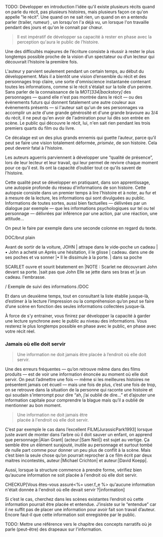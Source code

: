 <!-- Page: #394 Synchronicité des informations -->

<adminonly>
  TODO: Développer en introduction l'idée qu'il existe plusieurs récits quand on parle du récit, pas plusieurs histoires, mais plusieurs façon ce qu'on appelle "le récit". Une quand on ne sait rien, un quand on en a entendu parler (trailer, rumeur) , un lorsqu'on l'a déjà vu, un lorsque l'on travaille pendant des jours et qu'on le connait par chœur.
</adminonly>

>  Il est impératif de développer sa capacité à rester en phase avec la perception qu'aura le public de l’histoire.

Une des difficultés majeures de l’écriture consiste à réussir à rester le plus longtemps possible proche de la vision d’un spectateur ou d’un lecteur qui découvrait l’histoire la première fois.

L'auteur y parvient seulement pendant un certain temps, au début du développement. Mais il a bientôt une vision d’ensemble du récit et des personnages trop claire, une sorte d'omniscience instantanée contenant toutes les informations, comme si le récit s'étalait sur la toile d’un peintre. Sans parler de la connaissance de la *MOT[334|backstory]* des personnages —&nbsp;quand elle n'est pas montrée dans le récit&nbsp;— ou des évènements futurs qui donnent fatalement une autre couleur aux évènements présents —&nbsp;si l'auteur sait qu'un de ses personnages va accomplir un acte d'une grande générosité et d'une grande bravoure au 3/4 du récit, il ne peut qu'en avoir de l'admiration pour lui dès son entrée en scène. Le public qui découvre le récit, lui, n'en sait rien pendant les trois premiers quarts du film ou du livre.

Ce décalage est un des plus grands ennemis qui guette l’auteur, parce qu’il peut se faire une vision totalement déformée, *prismée*, de son histoire. Cela peut devenir fatal à l'histoire.

Les auteurs aguerris parviennent à développer une “qualité de présence”, lors de leur lecteur et leur travail, qui leur permet de revivre chaque moment pour ce qu’il est. Ils ont la capacité d’oublier tout ce qu'ils savent de l'histoire. 

Cette qualité peut se développer en pratiquant, dans son apprentissage, une autopsie profonde du réseau d'informations de son histoire. Cette autopsie consiste dans un premier temps à lire l’histoire et à noter, au fur et à mesure de la lecture, les informations qui sont divulguées au public. Informations de toutes sortes, aussi bien factuelles — délivrées par un dialogue par exemple — que les informations psychologiques sur tel ou tel personnage — délivrées par inférence par une action, par une réaction, une attitude…

On peut le faire par exemple dans une seconde colonne en regard du texte.

DOC/brut plain

Avant de sortir de la voiture, JOHN  |
attrape dans le vide-poche un cadeau |• John a acheté un
Après une hésitation, il le glisse   |  cadeau.
dans une de ses poches et va sonner  |• Il le dissimule
à la porte.                          |  dans sa poche

SCARLET ouvre et sourit béatement en |NOTE : Scarlet ne
découvrant John devant sa porte.     |sait pas que John
Elle se jette dans ses bras et       |a un cadeau.
l'embrasse.

/ Exemple de suivi des informations
/DOC

Et dans un deuxième temps, tout en consultant la liste établie jusque-là, d’estimer à la lecture l’impression ou la compréhension qu’on peut se faire d’une scène en fonction des seules informations collectées jusque-là.

À force de s’y entrainer, vous finirez par développer la capacité à garder une lecture synchrone avec le public au niveau des informations. Vous resterez le plus longtemps possible en phase avec le public, en phase avec votre récit réel.

### Jamais où elle doit servir

>  Une information ne doit jamais être placée à l’endroit où elle doit servir.

Une des erreurs fréquentes — qu’on retrouve même dans des films produits — est de voir une information énoncée au moment où elle doit servir. On peut l’admettre une fois — même si les meilleures histoires ne présentent jamais cet écueil — mais une fois de plus, c’est une fois de trop, on se retrouve dans la situation de la personne qui raconte une histoire et qui soudain s’interrompt pour dire “ah, j’ai oublié de dire…” et d’ajouter une information capitale pour comprendre la blague mais qu’il a oublié de mentionner au bon moment.

> Une information ne doit jamais être<br>placée à l'endroit où elle doit servir.

C’est par exemple le cas dans l’excellent FILM[JurassicPark1993] lorsque juste avant de monter dans l’arbre où il doit sauver un enfant, on apprend que personnage:|Alan Grant| (acteur:|Sam Neil|) est sujet au vertige. Ça semble être un élément surajouté, inutile au personnage et surtout tombé de nulle part comme pour donner un peu plus de conflit à la scène. Mais c’est bien la seule chose qu’on pourrait reprocher à ce film écrit par deux maitres incontestés, auteur:|Michael Crichton| et auteur:|David Koepp|.

Aussi, lorsque la structure commence à prendre forme, vérifiez bien qu’aucune information ne soit placée à l'endroit où elle doit servir.

CHECKUP[Vous êtes-vous assuré<%= user.f_e %> qu'aucune information n'était donnée à l'endroit où elle devait servir&nbsp;?|information] 

Si c’est le cas, cherchez dans les scènes existantes l’endroit où cette information pourrait être placée et entendue. J’insiste sur le “entendue” car il ne suffit pas de placer une information pour avoir fait son travail d’auteur. Encore faut-il que cette information soit enregistrée par le public.

<adminonly>
  TODO: Mettre une référence vers le chapitre des concepts narratifs où je parle (peut-être) des drapeaux sur l'information.
</adminonly>